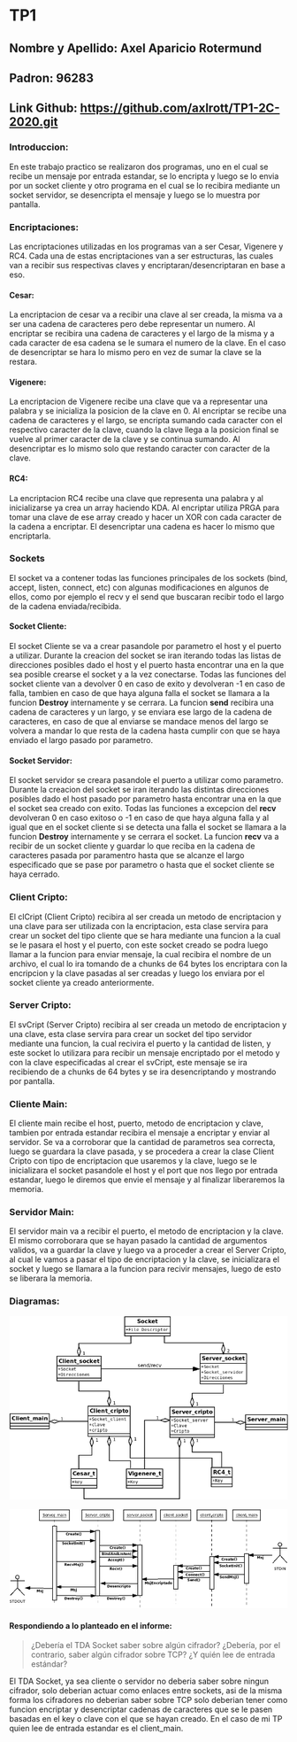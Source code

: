 # TP1

## Nombre y Apellido: Axel Aparicio Rotermund
## Padron: 96283
## Link Github: https://github.com/axlrott/TP1-2C-2020.git

### Introduccion:

En este trabajo practico se realizaron dos programas, uno en el cual se recibe un mensaje por entrada estandar, se lo encripta y luego se lo envia por un socket cliente y otro programa en el cual se lo recibira mediante un socket servidor, se desencripta el mensaje y luego se lo muestra por pantalla.

### Encriptaciones:

Las encriptaciones utilizadas en los programas van a ser Cesar, Vigenere y RC4.
Cada una de estas encriptaciones van a ser estructuras, las cuales van a recibir sus respectivas claves y encriptaran/desencriptaran en base a eso.

#### Cesar:

La encriptacion de cesar va a recibir una clave al ser creada, la misma va a ser una cadena de caracteres pero debe representar un numero.
Al encriptar se recibira una cadena de caracteres y el largo de la misma y a cada caracter de esa cadena se le sumara el numero de la clave. En el caso de desencriptar se hara lo mismo pero en vez de sumar la clave se la restara.

#### Vigenere:

La encriptacion de Vigenere recibe una clave que va a representar una palabra y se inicializa la posicion de la clave en 0.
Al encriptar se recibe una cadena de caracteres y el largo, se encripta sumando cada caracter con el respectivo caracter de la clave, cuando la clave llega a la posicion final se vuelve al primer caracter de la clave y se continua sumando. Al desencriptar es lo mismo solo que restando caracter con caracter de la clave.

#### RC4:

La encriptacion RC4 recibe una clave que representa una palabra y al inicializarse ya crea un array haciendo KDA. Al encriptar utiliza PRGA para tomar una clave de ese array creado y hacer un XOR con cada caracter de la cadena a encriptar. El desencriptar una cadena es hacer lo mismo que encriptarla.

### Sockets

El socket va a contener todas las funciones principales de los sockets (bind, accept, listen, connect, etc) con algunas modificaciones en algunos de ellos, como por ejemplo el recv y el send que buscaran recibir todo el largo de la cadena enviada/recibida.

#### Socket Cliente:

El socket Cliente se va a crear pasandole por parametro el host y el puerto a utilizar.
Durante la creacion del socket se iran iterando todas las listas de direcciones posibles dado el host y el puerto hasta encontrar una en la que sea posible crearse el socket y a la vez conectarse.
Todas las funciones del socket cliente van a devolver 0 en caso de exito y devolveran -1 en caso de falla, tambien en caso de que haya alguna falla el socket se llamara a la funcion **Destroy** internamente y se cerrara.
La funcion **send** recibira una cadena de caracteres y un largo, y se enviara ese largo de la cadena de caracteres, en caso de que al enviarse se mandace menos del largo se volvera a mandar lo que resta de la cadena hasta cumplir con que se haya enviado el largo pasado por parametro.

#### Socket Servidor:

El socket servidor se creara pasandole el puerto a utilizar como parametro.
Durante la creacion del socket se iran iterando las distintas direcciones posibles dado el host pasado por parametro hasta encontrar una en la que el socket sea creado con exito.
Todas las funciones a excepcion del **recv** devolveran 0 en caso exitoso o -1 en caso de que haya alguna falla y al igual que en el socket cliente si se detecta una falla el socket se llamara a la funcion **Destroy** internamente y se cerrara el socket.
La funcion **recv** va a recibir de un socket cliente y guardar lo que reciba en la cadena de caracteres pasada por paramentro hasta que se alcanze el largo especificado que se pase por parametro o hasta que el socket cliente se haya cerrado.

### Client Cripto:

El clCript (Client Cripto) recibira al ser creada un metodo de encriptacion y una clave para ser utilizada con la encriptacion, esta clase servira para crear un socket del tipo cliente que se hara mediante una funcion a la cual se le pasara el host y el puerto, con este socket creado se podra luego llamar a la funcion para enviar mensaje, la cual recibira el nombre de un archivo, el cual lo ira tomando de a chunks de 64 bytes los encriptara con la encripcion y la clave pasadas al ser creadas y luego los enviara por el socket cliente ya creado anteriormente.

### Server Cripto:

El svCript (Server Cripto) recibira al ser creada un metodo de encriptacion y una clave, esta clase servira para crear un socket del tipo servidor mediante una funcion, la cual recivira el puerto y la cantidad de listen, y este socket lo utilizara para recibir un mensaje encriptado por el metodo y con la clave especificadas al crear el svCript, este mensaje se ira recibiendo de a chunks de 64 bytes y se ira desencriptando y mostrando por pantalla.

### Cliente Main:

El cliente main recibe el host, puerto, metodo de encriptacion y clave, tambien por entrada estandar recibira el mensaje a encriptar y enviar al servidor.
Se va a corroborar que la cantidad de parametros sea correcta, luego se guardara la clave pasada, y se procedera a crear la clase Client Cripto con tipo de encriptacion que usaremos y la clave, luego se le inicializara el socket pasandole el host y el port que nos llego por entrada estandar, luego le diremos que envie el mensaje y al finalizar liberaremos la memoria.

### Servidor Main:

El servidor main va a recibir el puerto, el metodo de encriptacion y la clave.
El mismo corroborara que se hayan pasado la cantidad de argumentos validos, va a guardar la clave y luego va a proceder a crear el Server Cripto, al cual le vamos a pasar el tipo de encriptacion y la clave, se inicializara el socket y luego se llamara a la funcion para recivir mensajes, luego de esto se liberara la memoria.


### Diagramas:

![Diagrama1](imgs/Diagrama1.png)

![Diagrama2](imgs/Diagrama2.png)

#### Respondiendo a lo planteado en el informe:

>¿Debería el TDA Socket saber sobre algún cifrador? ¿Debería, por el contrario, saber algún cifrador sobre TCP? ¿Y quién lee de entrada estándar?

El TDA Socket, ya sea cliente o servidor no deberia saber sobre ningun cifrador, solo deberian actuar como enlaces entre sockets, asi de la misma forma los cifradores no deberian saber sobre TCP solo deberian tener como funcion encriptar y desencriptar cadenas de caracteres que se le pasen basadas en el key o clave con el que se hayan creado. En el caso de mi TP quien lee de entrada estandar es el client_main.
